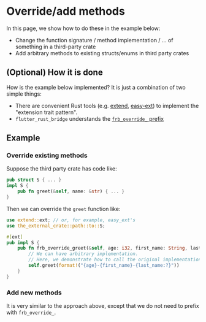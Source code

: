 # Override/add methods

In this page, we show how to do these in the example below:

* Change the function signature / method implementation / ... of something in a third-party crate
* Add arbitrary methods to existing structs/enums in third party crates

## (Optional) How it is done

How is the example below implemented? It is just a combination of two simple things:

* There are convenient Rust tools (e.g. [extend](https://crates.io/crates/extend), [easy-ext](https://crates.io/crates/easy-ext/)) to implement the "extension trait pattern".
* `flutter_rust_bridge` understands the [`frb_override_` prefix](../../miscellaneous/override-prefix)

## Example

### Override existing methods

Suppose the third party crate has code like:

```rust
pub struct S { ... }
impl S {
    pub fn greet(&self, name: &str) { ... }
}
```

Then we can override the `greet` function like:

```rust
use extend::ext; // or, for example, easy_ext's
use the_external_crate::path::to::S;

#[ext]
pub impl S {
    pub fn frb_override_greet(&self, age: i32, first_name: String, last_name: Vec<u8>) {
        // We can have arbitrary implementation.
        // Here, we demonstrate how to call the original implementation with modified arguments.
        self.greet(format!("{age}-{first_name}-{last_name:?}"))
    }
}
```

### Add new methods

It is very similar to the approach above, except that we do not need to prefix with `frb_override_`.

